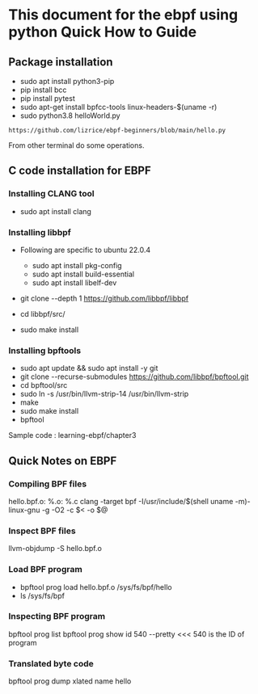# This document for the ebpf using python Quick How to Guide

## Package installation
* sudo apt install python3-pip
* pip install bcc
* pip install pytest
* sudo apt-get install bpfcc-tools linux-headers-$(uname -r)
* sudo python3.8 helloWorld.py
```
https://github.com/lizrice/ebpf-beginners/blob/main/hello.py
```
From other terminal do some operations.

## C code installation for EBPF
### Installing CLANG tool
* sudo apt install clang

### Installing libbpf
* Following are specific to ubuntu 22.0.4  
  * sudo apt install pkg-config
  * sudo apt install build-essential
  * sudo apt install libelf-dev

* git clone --depth 1 https://github.com/libbpf/libbpf
* cd libbpf/src/
* sudo make install

### Installing bpftools
* sudo apt update && sudo apt install -y git
* git clone --recurse-submodules https://github.com/libbpf/bpftool.git
* cd bpftool/src
* sudo ln -s /usr/bin/llvm-strip-14 /usr/bin/llvm-strip
* make
* sudo make install
*  bpftool

Sample code : learning-ebpf/chapter3

## Quick Notes on EBPF
### Compiling BPF files
hello.bpf.o: %.o: %.c clang -target bpf -I/usr/include/$(shell uname -m)-linux-gnu -g -O2 -c $< -o $@

### Inspect BPF files
llvm-objdump -S hello.bpf.o

### Load BPF program
* bpftool prog load hello.bpf.o /sys/fs/bpf/hello
* ls /sys/fs/bpf

### Inspecting BPF program
bpftool prog list
bpftool prog show id 540 --pretty   <<< 540 is the ID of program

### Translated byte code
bpftool prog dump xlated name hello 






